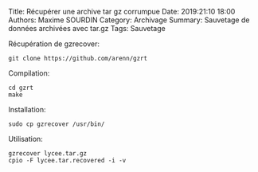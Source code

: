 Title: Récupérer une archive tar gz corrumpue
Date: 2019:21:10 18:00
Authors: Maxime SOURDIN
Category: Archivage
Summary: Sauvetage de données archivées avec tar.gz
Tags: Sauvetage

Récupération  de gzrecover:

	git clone https://github.com/arenn/gzrt

Compilation:

	cd gzrt
	make

Installation:

	sudo cp gzrecover /usr/bin/


Utilisation:

	gzrecover lycee.tar.gz
	cpio -F lycee.tar.recovered -i -v	
